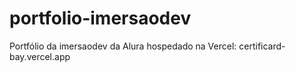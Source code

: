 # portfolio-imersaodev

Portfólio da imersaodev da Alura hospedado na Vercel: certificard-bay.vercel.app
